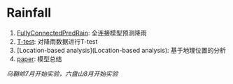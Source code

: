 # Rainfall

1. [FullyConnectedPredRain](FullyConnectedPredRain): 全连接模型预测降雨
2. [T-test](T-test): 对降雨数据进行T-test
3. [Location-based analysis](Location-based analysis): 基于地理位置的分析
4. [paper](paper): 模型总结


*乌鞘岭7月开始实验，六盘山8月开始实验*
